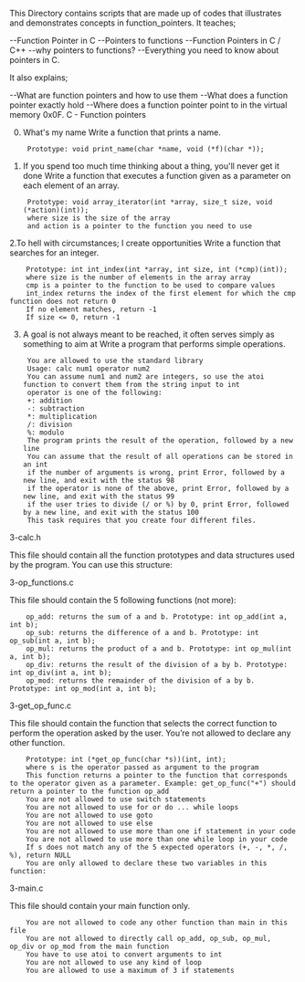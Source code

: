 This Directory contains scripts that are made up of codes that illustrates and demonstrates concepts in function_pointers. It teaches;



--Function Pointer in C
--Pointers to functions
--Function Pointers in C / C++
--why pointers to functions?
--Everything you need to know about pointers in C.

It also explains;

--What are function pointers and how to use them
--What does a function pointer exactly hold
--Where does a function pointer point to in the virtual memory
0x0F. C - Function pointers

0. What's my name
    Write a function that prints a name.

        Prototype: void print_name(char *name, void (*f)(char *));

1. If you spend too much time thinking about a thing, you'll never get it done
    Write a function that executes a function given as a parameter on each element of an array.

        Prototype: void array_iterator(int *array, size_t size, void (*action)(int));
        where size is the size of the array
        and action is a pointer to the function you need to use

2.To hell with circumstances; I create opportunities
    Write a function that searches for an integer.
    
        Prototype: int int_index(int *array, int size, int (*cmp)(int));
        where size is the number of elements in the array array
        cmp is a pointer to the function to be used to compare values
        int_index returns the index of the first element for which the cmp function does not return 0
        If no element matches, return -1
        If size <= 0, return -1

3. A goal is not always meant to be reached, it often serves simply as something to aim at
    Write a program that performs simple operations.

        You are allowed to use the standard library
        Usage: calc num1 operator num2
        You can assume num1 and num2 are integers, so use the atoi function to convert them from the string input to int
        operator is one of the following:
        +: addition
        -: subtraction
        *: multiplication
        /: division
        %: modulo
        The program prints the result of the operation, followed by a new line
        You can assume that the result of all operations can be stored in an int
        if the number of arguments is wrong, print Error, followed by a new line, and exit with the status 98
        if the operator is none of the above, print Error, followed by a new line, and exit with the status 99
        if the user tries to divide (/ or %) by 0, print Error, followed by a new line, and exit with the status 100
        This task requires that you create four different files.

3-calc.h

This file should contain all the function prototypes and data structures used by the program. You can use this structure:

3-op_functions.c

This file should contain the 5 following functions (not more):

        op_add: returns the sum of a and b. Prototype: int op_add(int a, int b);
        op_sub: returns the difference of a and b. Prototype: int op_sub(int a, int b);
        op_mul: returns the product of a and b. Prototype: int op_mul(int a, int b);
        op_div: returns the result of the division of a by b. Prototype: int op_div(int a, int b);
        op_mod: returns the remainder of the division of a by b. Prototype: int op_mod(int a, int b);

3-get_op_func.c

This file should contain the function that selects the correct function to perform the operation asked by the user. You’re not allowed to declare any other function.

        Prototype: int (*get_op_func(char *s))(int, int);
        where s is the operator passed as argument to the program
        This function returns a pointer to the function that corresponds to the operator given as a parameter. Example: get_op_func("+") should return a pointer to the function op_add
        You are not allowed to use switch statements
        You are not allowed to use for or do ... while loops
        You are not allowed to use goto
        You are not allowed to use else
        You are not allowed to use more than one if statement in your code
        You are not allowed to use more than one while loop in your code
        If s does not match any of the 5 expected operators (+, -, *, /, %), return NULL
        You are only allowed to declare these two variables in this function:

3-main.c

This file should contain your main function only.

        You are not allowed to code any other function than main in this file
        You are not allowed to directly call op_add, op_sub, op_mul, op_div or op_mod from the main function
        You have to use atoi to convert arguments to int
        You are not allowed to use any kind of loop
        You are allowed to use a maximum of 3 if statements
